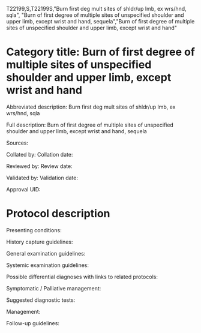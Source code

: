 T22199,S,T22199S,"Burn first deg mult sites of shldr/up lmb, ex wrs/hnd, sqla", "Burn of first degree of multiple sites of unspecified shoulder and upper limb, except wrist and hand, sequela","Burn of first degree of multiple sites of unspecified shoulder and upper limb, except wrist and hand"
# Category title: Burn of first degree of multiple sites of unspecified shoulder and upper limb, except wrist and hand

Abbreviated description: Burn first deg mult sites of shldr/up lmb, ex wrs/hnd, sqla

Full description: Burn of first degree of multiple sites of unspecified shoulder and upper limb, except wrist and hand, sequela

Sources:

Collated by:
Collation date:

Reviewed by:
Review date:

Validated by:
Validation date:

Approval UID:

# Protocol description

Presenting conditions:

History capture guidelines:

General examination guidelines:

Systemic examination guidelines:

Possible differential diagnoses with links to related protocols:

Symptomatic / Palliative management:

Suggested diagnostic tests:

Management:

Follow-up guidelines:
